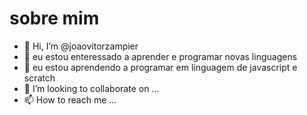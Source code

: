 # sobre mim

- 👋 Hi, I’m @joaovitorzampier
- 👀 eu estou enteressado a aprender e programar  novas linguagens
- 🌱 eu estou aprendendo a programar em linguagem de javascript e scratch 
- 💞️ I’m looking to collaborate on ...
- 📫 How to reach me ...


<!---
joaovitorzampier/joaovitorzampier is a ✨ special ✨ repository because its `README.md` (this file) appears on your GitHub profile.
You can click the Preview link to take a look at your changes.
--->
